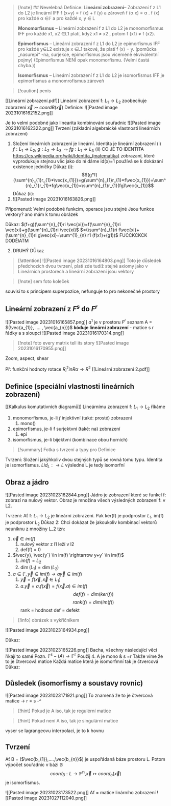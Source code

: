 >[!note] ## Nevelebná Definice:
>L**ineární zobrazení**– Zobrazení f z L1 do L2 je lineární IFF f (x+y) = f (x) + f (y) a zároveň f (α x) = α . f (x) pro každé α ∈𝔽 a pro každé x, y ∈ L
>
>**Monomorfismus** – Lineární zobrazení f z L1 do L2 je monomorfismus IFF pro každé x1, x2 ∈L1 platí, když x1 ≠ x2 , potom f (x1) ≠ f (x2). 
>
>**Epimorfismus** – Lineární zobrazení f z L1 do L2 je epimorfismus IFF pro každé y∈L2 existuje x ∈L1 takové, že platí f (x) = y. (pomůcka „nasurepi“ -na, surjekce, epimorfismus jsou víceméně ekvivalentní pojmy) (Epimorfismus NENÍ opak monomorfismu. (Velmi častá chyba.)) 
>
>**Isomorfismus** – Lineární zobrazení f z L1 do L2 je isomorfismus IFF je epimorfismus a monomrofismus zároveň


>[!caution] penis



[[Lineární zobrazení.pdf]]
Lineární zobrazení f: $L_{1} \rightarrow L_{2}$ zoobecňuje zobrazení $\vec{x} \rightarrowtail coordB(\vec{x})$
Definice:
![[Pasted image 20231016162152.png]]

Je to velmi podobné jako linearita kombinování souřadnic
![[Pasted image 20231016162322.png]]
Tvrzení (základní algebraické vlastnosti lineárních zobrazení)
1. Složení lineárních zobrazení je lineární. Identita je lineární zobrazení
	(i) $f: L_{1}\rightarrow L_{2}$, $g: L_{2}\rightarrow L_{3}$ $\leadsto fg: L_{1}\rightarrow L_{3}$
	(ii) CO JE TO IDENTITA
		https://cs.wikipedia.org/wiki/Identita_(matematika)
		zobrazaní, které vyprodukuje stejnou věc jako do ní dáme
		id(x)=1
		používá se k dokázání existence jedničky
	Důkaz (i):
	$$(g*f)(\sum^{n}_{1}r_{1}*\vec{x_{1}})=g(\sum^{n}_{1}r_{1}*f\vec{x_{1}})=\sum^{n}_{1}r_{1}*fg\vec{x_{1}}=\sum^{n}_{1}r_{1}(fg)\vec{x_{1}}$$
	Důkaz (ii):
2. ![[Pasted image 20231016163826.png]]


Připomenutí: 
Velmi podobné funkcím, operace jsou stejné 
Jsou funkce vektory? ano
mám k tomu obrázek


Důkaz: 
$(f+g)(\sum^{n}_{1}ri \vec{xi})=f(\sum^{n}_{1}ri \vec{xi}+g(\sum^{n}_{1}ri \vec{xi}$
$=(\sum^{n}_{1}ri f\vec{xi}+(\sum^{n}_{1}ri g\vec{xi}=\sum^{1}_{n} r1 (f(x1)+(g1))$
FUCCKCKCK DODĚlATM

2. DRUHÝ DŮkaz
>[!attention] ![[Pasted image 20231016164803.png]]
>Toto je důsledek předchozích dvou tvrzení, platí zde tudíž stejné axiomy jako v Lineárních prostorech a lineární zobrazení jsou vektory

>[!note] sem foto koleček

souvisí to s principem superpozice, nefunguje to pro nekonečné prostory
## Lineární zobrazení z $F^s$ do $F^r$
![[Pasted image 20231016165857.png]]
$a^{1}$ je v prostoru $F^r$ 
seznam A = $(\vec{a_{1}}, .... , \vec{a_{n}})$ **kóduje lineární zobrazení** - matice s r řádky a s sloupci
![[Pasted image 20231016170314.png]]
>[!note] foto every matrix tell its story
>![[Pasted image 20231016170955.png]]

Zoom, aspect, shear

Př: funkční hodnoty rotace $R^{2}_linR \alpha\rightarrow R^2$
[[Lineární zobrazení 2.pdf]]
## Definice (speciální vlastnosti lineárních zobrazení)
[[Kalkulus komutativních diagramů]]
Lineárnímu zobrazení f: $L_{1}\rightarrow L_2$ říkáme
1. monomorfismus, je-li *f* injektivní (také: prosté) zobrazení
	1. mono()
2. epimorfismus, je-li f surjektvní (také: na) zobrazení
	1. epi 
3. isomorfismus, je-li bijektvní (kombinace obou horních)
>[!summary] Fotka s tvrzení a typy pro Definice

Tvrzení:
Složení jakýhkoliv dvou stejných typů se rovná tomu typu.
Identita je isomorfismus.
	$L id_{L}:\rightarrow L$ výsledné L je tedy isomorfní
	

## Obraz a jádro
![[Pasted image 20231023162844.png]]
Jádro je zobrazení které se funkcí f: zobrazí na nulový vektor.
Obraz je množina všech výsledných zobrazení f: v L2.

Tvrzení:
Ať f: $L_{1}\rightarrow L_{2}$ je lineární zobrazení. Pak ker(f) je podprostor $L_{1}$, im(f) je podprostor $L_{2}$
Důkaz 2:
Chci dokázat že jakoukoliv kombinací vektorů neuniknu z množiny L_2
tzn:
1. $\vec{o} \in im(f)$
	1.  nulový vektor z l1 leží v l2
	2. def(f) = 0
2. $\vec{y}, \vec{y´} \in im(f) \rightarrow y+y´ \in im(f)$
	1. $im(f)=L_{2}$
	2. $\dim(L_{1})= \dim(L_{2})$
3. $a \in \mathbb{F}, \vec{y} \in im(f) \rightarrow a \vec{y} \in im(f)$
	1. $\vec{y}= f(\vec{x}, \vec{x} \in L_{1})$
	2. $a.\vec{y}= a.f(\vec{x}) = f(\vec{x}.a) \in im(f)$
$$
def(f)= dim(ker(f)) 
$$
$$
rank(f) = dim(im(f))
$$
rank = hodnost
def = defekt

>[!info] obrázek s vykřičníkem 

![[Pasted image 20231023164934.png]]

Důkaz:


![[Pasted image 20231023165226.png]]
Bacha, všechny následující věci říkají to samé
Pozn. $\mathbb{F^s} -(A)\rightarrow \mathbb{F^r}$
Použij 4. 
A je mono & s =r 
Takže víme že to je čtvercová matice
Každá matice která je isomorfmní tak je čtvercová
Důkaz:


## Důsledek (isomorfismy a soustavy rovnic)
![[Pasted image 20231023171921.png]]
To znamená že to je čtvercová matice -> r = s  -^
>[!hint] Pokud je A iso, tak je regulérní matice

>[!hint] Pokud není A iso, tak je singulární matice

vyser se lagrangeovu interpolaci, je to k hovnu

## Tvrzení
Ať B = ($\vec{b_{1}},....,\vec{b_{n}}$) je uspořádaná báze prostoru L. Potom výpočet souřadnic v bázi $\mathbb{B}$
$$
coord_{B}:L \rightarrow \mathbb{F^{n},}\vec{x} \rightarrowtail coord_{b}(\vec{x})
$$
je isomorfismus.

![[Pasted image 20231023173522.png]]
Af = matice linárního zobrazení
![[Pasted image 20231027112040.png]]

